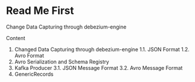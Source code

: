 # Read Me First

Change Data Capturing through debezium-engine 

Content
1. Changed Data Capturing through debezium-engine
   1.1. JSON Format
   1.2. Avro Format
2. Avro Serialization and Schema Registry
3. Kafka Producer
   3.1. JSON Message Format
   3.2. Avro Message Format
4. GenericRecords
